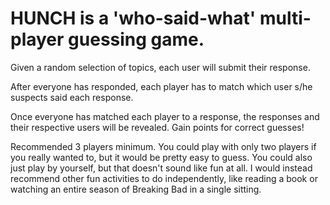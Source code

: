 # HUNCH is a 'who-said-what' multi-player guessing game.

Given a random selection of topics, each user will submit their response.

After everyone has responded, each player has to match which user s/he suspects said each response.

Once everyone has matched each player to a response, the responses and their respective users will be revealed. Gain points for correct guesses!

Recommended 3 players minimum. You could play with only two players if you really wanted to, but it would be pretty easy to guess. You could also just play by yourself, but that doesn't sound like fun at all. I would instead recommend other fun activities to do independently, like reading a book or watching an entire season of Breaking Bad in a single sitting.
